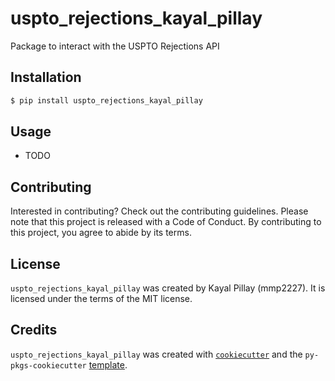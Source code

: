 # uspto_rejections_kayal_pillay

Package to interact with the USPTO Rejections API

## Installation

```bash
$ pip install uspto_rejections_kayal_pillay
```

## Usage

- TODO

## Contributing

Interested in contributing? Check out the contributing guidelines. Please note that this project is released with a Code of Conduct. By contributing to this project, you agree to abide by its terms.

## License

`uspto_rejections_kayal_pillay` was created by Kayal Pillay (mmp2227). It is licensed under the terms of the MIT license.

## Credits

`uspto_rejections_kayal_pillay` was created with [`cookiecutter`](https://cookiecutter.readthedocs.io/en/latest/) and the `py-pkgs-cookiecutter` [template](https://github.com/py-pkgs/py-pkgs-cookiecutter).
